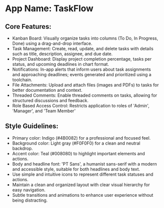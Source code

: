 # **App Name**: TaskFlow

## Core Features:

- Kanban Board: Visually organize tasks into columns (To Do, In Progress, Done) using a drag-and-drop interface.
- Task Management: Create, read, update, and delete tasks with details such as title, description, assignee, and due date.
- Project Dashboard: Display project completion percentage, tasks per status, and upcoming deadlines in chart format. 
- Notifications: In-app alerts that inform users about task assignments and approaching deadlines; events generated and prioritized using a toolchain.
- File Attachments: Upload and attach files (images and PDFs) to tasks for better documentation and context.
- Threaded Comments: Enable threaded comments on tasks, allowing for structured discussions and feedback.
- Role Based Access Control: Restricts application to roles of 'Admin', 'Manager', and 'Team Member'

## Style Guidelines:

- Primary color: Indigo (#4B0082) for a professional and focused feel.
- Background color: Light gray (#F0F0F0) for a clean and neutral backdrop.
- Accent color: Teal (#008080) to highlight important elements and actions.
- Body and headline font: 'PT Sans', a humanist sans-serif with a modern and accessible style, suitable for both headlines and body text.
- Use simple and intuitive icons to represent different task statuses and actions.
- Maintain a clean and organized layout with clear visual hierarchy for easy navigation.
- Subtle transitions and animations to enhance user experience without being distracting.